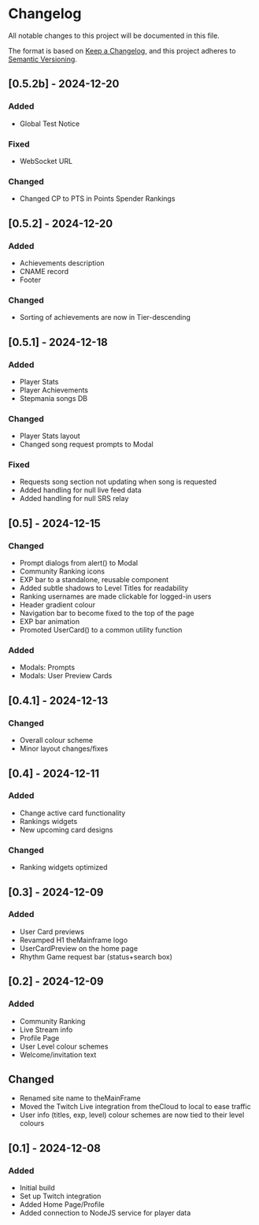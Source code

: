 # Changelog

All notable changes to this project will be documented in this file.

The format is based on [Keep a Changelog](https://keepachangelog.com/en/1.1.0/),
and this project adheres to [Semantic Versioning](https://semver.org/spec/v2.0.0.html).

## [0.5.2b] - 2024-12-20
### Added
- Global Test Notice

### Fixed
- WebSocket URL

### Changed
- Changed CP to PTS in Points Spender Rankings

## [0.5.2] - 2024-12-20
### Added
- Achievements description
- CNAME record
- Footer

### Changed
- Sorting of achievements are now in Tier-descending

## [0.5.1] - 2024-12-18
### Added
- Player Stats
- Player Achievements
- Stepmania songs DB

### Changed
- Player Stats layout
- Changed song request prompts to Modal

### Fixed
- Requests song section not updating when song is requested
- Added handling for null live feed data
- Added handling for null SRS relay

## [0.5] - 2024-12-15
### Changed
- Prompt dialogs from alert() to Modal
- Community Ranking icons
- EXP bar to a standalone, reusable component
- Added subtle shadows to Level Titles for readability
- Ranking usernames are made clickable for logged-in users
- Header gradient colour
- Navigation bar to become fixed to the top of the page
- EXP bar animation
- Promoted UserCard() to a common utility function

### Added
- Modals: Prompts
- Modals: User Preview Cards

## [0.4.1] - 2024-12-13
### Changed
- Overall colour scheme
- Minor layout changes/fixes

## [0.4] - 2024-12-11
### Added
- Change active card functionality
- Rankings widgets
- New upcoming card designs

### Changed
- Ranking widgets optimized

## [0.3] - 2024-12-09
### Added
- User Card previews
- Revamped H1 theMainframe logo
- UserCardPreview on the home page
- Rhythm Game request bar (status+search box)

## [0.2] - 2024-12-09
### Added
- Community Ranking
- Live Stream info
- Profile Page
- User Level colour schemes
- Welcome/invitation text

## Changed
- Renamed site name to theMainFrame
- Moved the Twitch Live integration from theCloud to local to ease traffic
- User info (titles, exp, level) colour schemes are now tied to their level colours

## [0.1] - 2024-12-08
### Added
- Initial build
- Set up Twitch integration
- Added Home Page/Profile
- Added connection to NodeJS service for player data